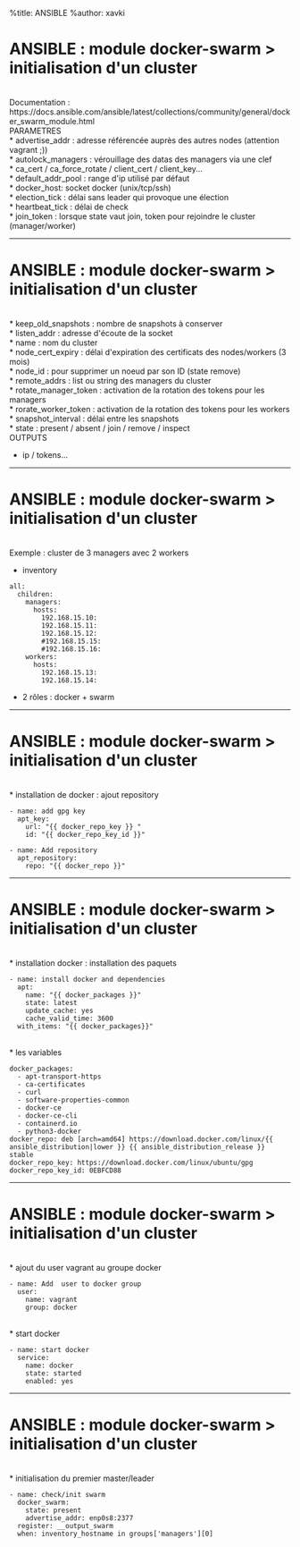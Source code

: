 %title: ANSIBLE
%author: xavki


# ANSIBLE : module docker-swarm > initialisation d'un cluster

<br>
Documentation : https://docs.ansible.com/ansible/latest/collections/community/general/docker_swarm_module.html

<br>
PARAMETRES

<br>
* advertise_addr : adresse référencée auprès des autres nodes (attention vagrant ;))

<br>
* autolock_managers : vérouillage des datas des managers via une clef

<br>
* ca_cert / ca_force_rotate / client_cert / client_key...

<br>
* default_addr_pool : range d'ip utilisé par défaut

<br>
* docker_host: socket docker (unix/tcp/ssh)

<br>
* election_tick : délai sans leader qui provoque une élection

<br>
* heartbeat_tick : délai de check

<br>
* join_token : lorsque state vaut join, token pour rejoindre le cluster (manager/worker)

----------------------------------------------------------------------------------------

# ANSIBLE : module docker-swarm > initialisation d'un cluster


<br>
* keep_old_snapshots : nombre de snapshots à conserver

<br>
* listen_addr : adresse d'écoute de la socket

<br>
* name : nom du cluster

<br>
* node_cert_expiry  : délai d'expiration des certificats des nodes/workers (3 mois)

<br>
* node_id : pour supprimer un noeud par son ID (state remove)

<br>
* remote_addrs : list ou string des managers du cluster

<br>
* rotate_manager_token : activation de la rotation des tokens pour les managers

<br>
* rorate_worker_token : activation de la rotation des tokens pour les workers

<br>
* snapshot_interval : délai entre les snapshots

<br>
* state : present / absent / join / remove / inspect

<br>
OUTPUTS

* ip / tokens...

----------------------------------------------------------------------------------------

# ANSIBLE : module docker-swarm > initialisation d'un cluster


<br>
Exemple : cluster de 3 managers avec 2 workers

* inventory

```
all:
  children:
    managers:
      hosts:
        192.168.15.10:
        192.168.15.11:
        192.168.15.12:
        #192.168.15.15:
        #192.168.15.16:
    workers:
      hosts:
        192.168.15.13:
        192.168.15.14:
```

* 2 rôles : docker + swarm

----------------------------------------------------------------------------------------

# ANSIBLE : module docker-swarm > initialisation d'un cluster


<br>
* installation de docker : ajout repository

```
- name: add gpg key
  apt_key:
    url: "{{ docker_repo_key }} "
    id: "{{ docker_repo_key_id }}"
```

```
- name: Add repository
  apt_repository:
    repo: "{{ docker_repo }}"
```

----------------------------------------------------------------------------------------

# ANSIBLE : module docker-swarm > initialisation d'un cluster

<br>
* installation docker : installation des paquets

```
- name: install docker and dependencies
  apt:
    name: "{{ docker_packages }}"
    state: latest
    update_cache: yes
    cache_valid_time: 3600
  with_items: "{{ docker_packages}}"
```

<br>
* les variables

```
docker_packages:
  - apt-transport-https
  - ca-certificates
  - curl
  - software-properties-common
  - docker-ce 
  - docker-ce-cli
  - containerd.io
  - python3-docker
docker_repo: deb [arch=amd64] https://download.docker.com/linux/{{ ansible_distribution|lower }} {{ ansible_distribution_release }} stable
docker_repo_key: https://download.docker.com/linux/ubuntu/gpg
docker_repo_key_id: 0EBFCD88
```

----------------------------------------------------------------------------------------

# ANSIBLE : module docker-swarm > initialisation d'un cluster


<br>
* ajout du user vagrant au groupe docker

```
- name: Add  user to docker group
  user:
    name: vagrant
    group: docker
```

<br>
* start docker

```
- name: start docker
  service:
    name: docker
    state: started
    enabled: yes
```

----------------------------------------------------------------------------------------

# ANSIBLE : module docker-swarm > initialisation d'un cluster



<br>
* initialisation du premier master/leader

```
- name: check/init swarm
  docker_swarm:
    state: present
    advertise_addr: enp0s8:2377
  register: __output_swarm
  when: inventory_hostname in groups['managers'][0]
```
